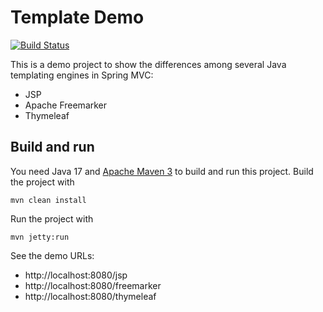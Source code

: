 # Template Demo

[![Build Status](https://github.com/jashaj/TemplateDemo/workflows/Java%20CI/badge.svg)](https://github.com/jashaj/TemplateDemo/actions)

This is a demo project to show the differences among several Java templating engines in Spring MVC:

- JSP
- Apache Freemarker
- Thymeleaf

## Build and run

You need Java 17 and [Apache Maven 3](https://maven.apache.org) to build and run this project.
Build the project with

    mvn clean install

Run the project with

    mvn jetty:run

See the demo URLs:

- http://localhost:8080/jsp
- http://localhost:8080/freemarker
- http://localhost:8080/thymeleaf

